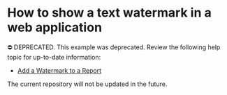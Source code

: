 # How to show a text watermark in a web application

⛔ DEPRECATED. This example was deprecated. Review the following help topic for up-to-date information:

- [Add a Watermark to a Report](https://docs.devexpress.com/XtraReports/16128/detailed-guide-to-devexpress-reporting/add-extra-information/add-watermarks-to-a-report)


The current repository will not be updated in the future.
